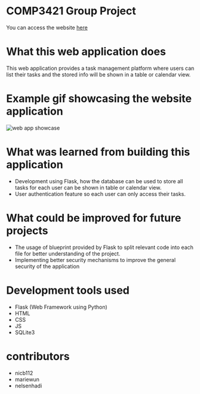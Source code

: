 # COMP3421 Group Project

You can access the website [here](https://comp3421-punct.herokuapp.com)

# What this web application does
This web application provides a task management platform where users can list their tasks and the stored info will be shown in a table or calendar view. 

# Example gif showcasing the website application
![web app showcase](/static/img/punct-showcase.gif)

# What was learned from building this application
* Development using Flask, how the database can be used to store all tasks for each user can be shown in table or calendar view.
* User authentication feature so each user can only access their tasks.

# What could be improved for future projects
* The usage of blueprint provided by Flask to split relevant code into each file for better understanding of the project.
* Implementing better security mechanisms to improve the general security of the application

# Development tools used
* Flask (Web Framework using Python)
* HTML
* CSS
* JS
* SQLite3

# contributors
* nicb112
* mariewun
* nelsenhadi

